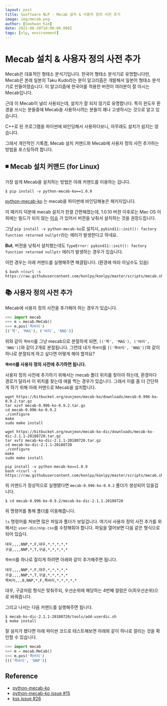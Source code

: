 ```yaml
---
layout: post
title: Sooftware NLP - Mecab 설치 & 사용자 정의 사전 추가
image: img/mecab.png
author: [Soohwan Kim]
date: 2022-08-20T10:00:00.000Z
tags: [nlp, environment]
---
```

  
# Mecab 설치 & 사용자 정의 사전 추가
  
Mecab은 대표적인 형태소 분석기입니다. 한국어 형태소 분석기로 유명합니다만, 
Mecab은 본래 일본의 Taku Kudo라는 분이 알고리즘은 개발해서 일본어 형태소 분석기로 만들어졌습니다. 
이 알고리즘에 한국어를 적용한 버젼이 여러분이 잘 아시는 Mecab입니다.  
  
근데 이 Mecab이 널리 사용되는데, 설치가 잘 되지 않기로 유명합니다. 특히 윈도우 환경을 쓰시는 
분들중에 Mecab을 사용하시려는 분들이 꽤나 고생하시는 것으로 알고 있습니다.  
  
C++로 된 프로그램을 파이썬에 바인딩해서 사용하다보니, 아무래도 설치가 쉽지는 않습니다.
  
그래서 개인적인 기록겸, Mecab 설치 커맨드와 Mecab에 사용자 정의 사전 추가하는 방법을 포스팅하려 합니다.  
  
## ◾️ Mecab 설치 커맨드 (for Linux)
  
가장 쉽게 Mecab을 설치하는 방법은 아래 커맨드를 이용하는 겁니다.  
  
```
$ pip install -v python-mecab-ko==1.0.9
```
  
[python-mecab-ko](https://github.com/jonghwanhyeon/python-mecab-ko) 는 mecab을 파이썬에 바인딩해놓은 패키지입니다.  
  
이 패키지 덕분에 mecab 설치가 한결 간편해졌는데, 1.0.10 버젼 이후로는 Mac OS 이외에는 
빌드가 되지 않는 [이슈](https://github.com/jonghwanhyeon/python-mecab-ko/issues/5#issuecomment-913127321) 가 있어서 
버젼을 낮춰서 설치하는 것을 권장드립니다.  
  
그냥 `pip install -v python-mecab-ko`로 설치시, `pybind11::init(): factory function returned nullptr`라는 에러가 발생한다고 하네요.  
  
**But**, 버젼을 낮춰서 설치했는데도 `TypeError: pybind11::init(): factory function returned nullptr` 에러가 발생하는 경우가 있습니다.  
  
이런 경우는 아래 커맨드를 실행해주면 해결됩니다. (환경에 따라 아닐수도 있음)

```
$ bash <(curl -s https://raw.githubusercontent.com/konlpy/konlpy/master/scripts/mecab.sh)
```
  
## 📚 사용자 정의 사전 추가
  
Mecab에 사용자 정의 사전을 추가해야 하는 경우가 있습니다.  
  
```python
>>> import mecab
>>> m = mecab.MeCab()
>>> m.pos('쪽바리')
[('쪽', 'MAG'), ('바리', 'NNG')]
```
  
위와 같이 `쪽바리`를 그냥 mecab으로 분절하게 되면, `[('쪽', 'MAG'), ('바리', 'NNG')]`와 같이 2개로 분절됩니다. 
그런데 내가 `쪽바리`를 `[('쪽바리', 'NNG')]`와 같이 하나로 분절되게 하고 싶다면 어떻게 해야 할까요?  
  
**`쪽바리`를 사용자 정의 사전에 추가하면 됩니다.**  
  
사용자 정의 사전에 추가하기 위해서는 mecab 폴더 위치를 찾아야 하는데, 환경마다 경로가 달라서 
이 위치를 찾는데 애를 먹는 경우가 있습니다. 그래서 이를 좀 더 간단하게 하기 위해 아래 커맨드로 
Mecab을 설치합니다.  
  
```
wget https://bitbucket.org/eunjeon/mecab-ko/downloads/mecab-0.996-ko-0.9.2.tar.gz
tar xzvf mecab-0.996-ko-0.9.2.tar.gz
cd mecab-0.996-ko-0.9.2
./configure
make
sudo make install

wget https://bitbucket.org/eunjeon/mecab-ko-dic/downloads/mecab-ko-dic-2.1.1-20180720.tar.gz
tar xvfz mecab-ko-dic-2.1.1-20180720.tar.gz
cd mecab-ko-dic-2.1.1-20180720
./configure
make
sudo make install

pip install -v python-mecab-ko==1.0.9
bash <(curl -s https://raw.githubusercontent.com/konlpy/konlpy/master/scripts/mecab.sh)
```
  
위 커맨드가 정상적으로 실행됐다면 `mecab-0.996-ko-0.9.2` 폴더가 생성되어 있을겁니다.  
  
```
$ cd mecab-0.996-ko-0.9.2/mecab-ko-dic-2.1.1-20180720
```

위 명령어를 통해 폴더를 이동해줍니다.  
  
`ls` 명령어를 쳐보면 많은 파일과 폴더가 보일겁니다. 여기서 사용자 정의 사전 추가를 위해서는 
`user-dic/nnp.csv`를 수정해줘야 합니다. 파일을 열어보면 다음 같은 형식으로 되어 있습다.  
  
```
대우,,,,NNP,*,F,대우,*,*,*,*,*
구글,,,,NNP,*,T,구글,*,*,*,*,*
```
  
`쪽바리`를 하나로 잘리게 하려면 아래와 같이 추가해주면 됩니다.  
```
대우,,,,NNP,*,F,대우,*,*,*,*,*
구글,,,,NNP,*,T,구글,*,*,*,*,*
쪽바리,,,0,NNP,*,F,쪽바리,*,*,*,*,*
```
  
대우, 구글처럼 형식은 맞춰주되, 우선순위에 해당하는 4번째 컬럼은 0(최우선순위)으로 바꿔줍니다.  
  
그리고 나서는 다음 커맨드를 실행해주면 됩니다.   

```
$ mecab-ko-dic-2.1.1-20180720/tools/add-userdic.sh
$ make install
```
  
잘 설치가 됐다면 아래 파이썬 코드로 테스트해보면 아래와 같이 하나로 잘리는 것을 확인할 수 있습니다.
  
```python
>>> import mecab
>>> m = mecab.MeCab()
>>> m.pos('쪽바리')
[(('쪽바리', 'NNP')]
```
  
    
## Reference

- [python-mecab-ko](https://github.com/jonghwanhyeon/python-mecab-ko)
- [python-mecab-ko issue #15](https://github.com/jonghwanhyeon/python-mecab-ko/issues/15)
- [kss issue #26](https://github.com/hyunwoongko/kss/issues/26)
  